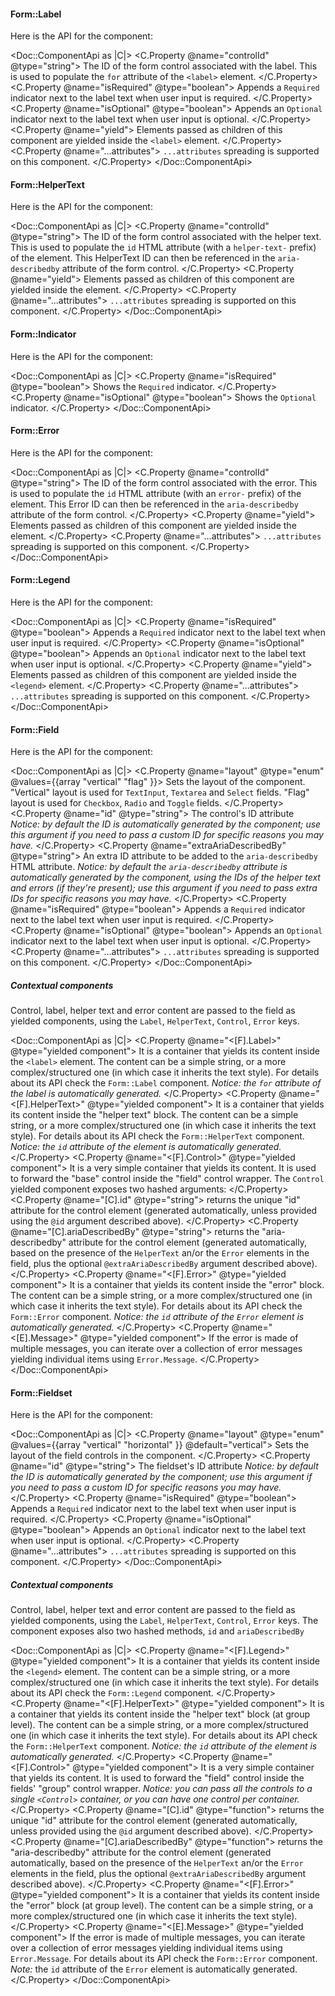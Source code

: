 #### Form::Label

Here is the API for the component:

<Doc::ComponentApi as |C|>
  <C.Property @name="controlId" @type="string">
    The ID of the form control associated with the label. This is used to populate the `for` attribute of the `<label>` element.
  </C.Property>
  <C.Property @name="isRequired" @type="boolean">
    Appends a `Required` indicator next to the label text when user input is required.
  </C.Property>
  <C.Property @name="isOptional" @type="boolean">
    Appends an `Optional` indicator next to the label text when user input is optional.
  </C.Property>
  <C.Property @name="yield">
    Elements passed as children of this component are yielded inside the `<label>` element.
  </C.Property>
  <C.Property @name="...attributes">
    `...attributes` spreading is supported on this component.
  </C.Property>
</Doc::ComponentApi>

#### Form::HelperText

Here is the API for the component:

<Doc::ComponentApi as |C|>
  <C.Property @name="controlId" @type="string">
    The ID of the form control associated with the helper text. This is used to populate the `id` HTML attribute (with a `helper-text-` prefix) of the element. This HelperText ID can then be referenced in the `aria-describedby` attribute of the form control.
  </C.Property>
  <C.Property @name="yield">
    Elements passed as children of this component are yielded inside the element.
  </C.Property>
  <C.Property @name="...attributes">
    `...attributes` spreading is supported on this component.
  </C.Property>
</Doc::ComponentApi>

#### Form::Indicator

Here is the API for the component:

<Doc::ComponentApi as |C|>
  <C.Property @name="isRequired" @type="boolean">
    Shows the `Required` indicator.
  </C.Property>
  <C.Property @name="isOptional" @type="boolean">
    Shows the `Optional` indicator.
  </C.Property>
</Doc::ComponentApi>

#### Form::Error

Here is the API for the component:

<Doc::ComponentApi as |C|>
  <C.Property @name="controlId" @type="string">
    The ID of the form control associated with the error. This is used to populate the `id` HTML attribute (with an `error-` prefix) of the element. This Error ID can then be referenced in the `aria-describedby` attribute of the form control.
  </C.Property>
  <C.Property @name="yield">
    Elements passed as children of this component are yielded inside the element.
  </C.Property>
  <C.Property @name="...attributes">
    `...attributes` spreading is supported on this component.
  </C.Property>
</Doc::ComponentApi>

#### Form::Legend

Here is the API for the component:

<Doc::ComponentApi as |C|>
  <C.Property @name="isRequired" @type="boolean">
    Appends a `Required` indicator next to the label text when user input is required.
  </C.Property>
  <C.Property @name="isOptional" @type="boolean">
    Appends an `Optional` indicator next to the label text when user input is optional.
  </C.Property>
  <C.Property @name="yield">
    Elements passed as children of this component are yielded inside the `<legend>` element.
  </C.Property>
  <C.Property @name="...attributes">
    `...attributes` spreading is supported on this component.
  </C.Property>
</Doc::ComponentApi>

#### Form::Field

Here is the API for the component:

<Doc::ComponentApi as |C|>
  <C.Property @name="layout" @type="enum" @values={{array "vertical" "flag" }}>
    Sets the layout of the component. "Vertical" layout is used for `TextInput`, `Textarea` and `Select` fields. "Flag" layout is used for `Checkbox`, `Radio` and `Toggle` fields.
  </C.Property>
  <C.Property @name="id" @type="string">
    The control's ID attribute _Notice: by default the ID is automatically generated by the component; use this argument if you need to pass a custom ID for specific reasons you may have._
  </C.Property>
  <C.Property @name="extraAriaDescribedBy" @type="string">
    An extra ID attribute to be added to the `aria-describedby` HTML attribute. _Notice: by default the `aria-describedby` attribute is automatically generated by the component, using the IDs of the helper text and errors (if they're present); use this argument if you need to pass extra IDs for specific reasons you may have._
  </C.Property>
  <C.Property @name="isRequired" @type="boolean">
    Appends a `Required` indicator next to the label text when user input is required.
  </C.Property>
  <C.Property @name="isOptional" @type="boolean">
    Appends an `Optional` indicator next to the label text when user input is optional.
  </C.Property>
  <C.Property @name="...attributes">
    `...attributes` spreading is supported on this component.
  </C.Property>
</Doc::ComponentApi>

##### Contextual components

Control, label, helper text and error content are passed to the field as yielded components, using the `Label`, `HelperText`, `Control`, `Error` keys.

<Doc::ComponentApi as |C|>
  <C.Property @name="<[F].Label>" @type="yielded component">
    It is a container that yields its content inside the `<label>` element. The content can be a simple string, or a more complex/structured one (in which case it inherits the text style). For details about its API check the `Form::Label` component. _Notice: the `for` attribute of the label is automatically generated._
  </C.Property>
  <C.Property @name="<[F].HelperText>" @type="yielded component">
    It is a container that yields its content inside the "helper text" block. The content can be a simple string, or a more complex/structured one (in which case it inherits the text style). For details about its API check the `Form::HelperText` component. _Notice: the `id` attribute of the element is automatically generated._
  </C.Property>
  <C.Property @name="<[F].Control>" @type="yielded component">
    It is a very simple container that yields its content. It is used to forward the "base" control inside the "field" control wrapper. The `Control` yielded component exposes two hashed arguments:
  </C.Property>
  <C.Property @name="[C].id" @type="string">
    returns the unique "id" attribute for the control element (generated automatically, unless provided using the `@id` argument described above).
  </C.Property>
  <C.Property @name="[C].ariaDescribedBy" @type="string">
    returns the "aria-describedby" attribute for the control element (generated automatically, based on the presence of the `HelperText` an/or the `Error` elements in the field, plus the optional `@extraAriaDescribedBy` argument described above).
  </C.Property>
  <C.Property @name="<[F].Error>" @type="yielded component">
    It is a container that yields its content inside the "error" block. The content can be a simple string, or a more complex/structured one (in which case it inherits the text style). For details about its API check the `Form::Error` component. _Notice: the `id` attribute of the `Error` element is automatically generated._
  </C.Property>
  <C.Property @name="<[E].Message>" @type="yielded component">
    If the error is made of multiple messages, you can iterate over a collection of error messages yielding individual items using `Error.Message`.
  </C.Property>
</Doc::ComponentApi>

#### Form::Fieldset

Here is the API for the component:

<Doc::ComponentApi as |C|>
  <C.Property @name="layout" @type="enum" @values={{array "vertical" "horizontal" }} @default="vertical">
    Sets the layout of the field controls in the component.
  </C.Property>
  <C.Property @name="id" @type="string">
    The fieldset's ID attribute _Notice: by default the ID is automatically generated by the component; use this argument if you need to pass a custom ID for specific reasons you may have._
  </C.Property>
  <C.Property @name="isRequired" @type="boolean">
    Appends a `Required` indicator next to the label text when user input is required.
  </C.Property>
  <C.Property @name="isOptional" @type="boolean">
    Appends an `Optional` indicator next to the label text when user input is optional.
  </C.Property>
  <C.Property @name="...attributes">
    `...attributes` spreading is supported on this component.
  </C.Property>
</Doc::ComponentApi>

##### Contextual components

Control, label, helper text and error content are passed to the field as yielded components, using the `Label`, `HelperText`, `Control`, `Error` keys. The component exposes also two hashed methods, `id` and `ariaDescribedBy`

<Doc::ComponentApi as |C|>
  <C.Property @name="<[F].Legend>" @type="yielded component">
    It is a container that yields its content inside the `<legend>` element. The content can be a simple string, or a more complex/structured one (in which case it inherits the text style). For details about its API check the `Form::Legend` component.
  </C.Property>
  <C.Property @name="<[F].HelperText>" @type="yielded component">
    It is a container that yields its content inside the "helper text" block (at group level). The content can be a simple string, or a more complex/structured one (in which case it inherits the text style). For details about its API check the `Form::HelperText` component. _Notice: the `id` attribute of the element is automatically generated._
  </C.Property>
  <C.Property @name="<[F].Control>" @type="yielded component">
    It is a very simple container that yields its content. It is used to forward the "field" control inside the fields' "group" control wrapper. _Notice: you can pass all the controls to a single `<Control>` container, or you can have one control per container._
  </C.Property>
  <C.Property @name="[C].id" @type="function">
    returns the unique "id" attribute for the control element (generated automatically, unless provided using the `@id` argument described above).
  </C.Property>
  <C.Property @name="[C].ariaDescribedBy" @type="function">
    returns the "aria-describedby" attribute for the control element (generated automatically, based on the presence of the `HelperText` an/or the `Error` elements in the field, plus the optional `@extraAriaDescribedBy` argument described above).
  </C.Property>
  <C.Property @name="<[F].Error>" @type="yielded component">
    It is a container that yields its content inside the "error" block (at group level). The content can be a simple string, or a more complex/structured one (in which case it inherits the text style).
  </C.Property>
  <C.Property @name="<[E].Message>" @type="yielded component">
    If the error is made of multiple messages, you can iterate over a collection of error messages yielding individual items using `Error.Message`. For details about its API check the `Form::Error` component. _Note:_ the `id` attribute of the `Error` element is automatically generated.
  </C.Property>
</Doc::ComponentApi>